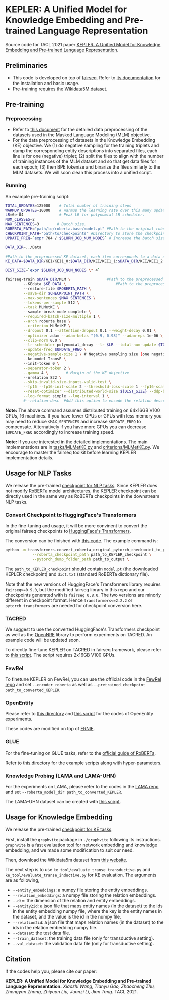 # KEPLER: A Unified Model for Knowledge Embedding and Pre-trained Language Representation

Source code for TACL 2021 paper [KEPLER: A Unified Model for Knowledge Embedding and Pre-trained Language Representation](https://direct.mit.edu/tacl/article/doi/10.1162/tacl_a_00360/98089/KEPLER-A-Unified-Model-for-Knowledge-Embedding-and).

## Preliminaries

- This code is developed on top of [fairseq](https://github.com/pytorch/fairseq). Refer to [its documentation](/fairseqREADME.md) for the installation and basic usage.
- Pre-training requires the [Wikidata5M dataset](https://deepgraphlearning.github.io/project/wikidata5m).

## Pre-training

### Preprocessing

- Refer to [this document](examples/roberta/README.pretraining.md) for the detailed data preprocessing of the datasets used in the Masked Language Modeling (MLM) objective.
- For the data preprocessing of datasets in the Knowledge Embedding (KE) objective. We (1) do negative sampling for the training triplets and dump the corresponding entity descriptions into separated files, each line is for one (negative) triplet; (2) split the files to align with the number of training instances of the MLM dataset and so that get data files for each epoch; (3) then BPE tokenize and binarize the files similarly to the MLM datasets. We will soon clean this process into a unified script.

### Running

An example pre-training script:

```bash
TOTAL_UPDATES=125000    # Total number of training steps
WARMUP_UPDATES=10000    # Warmup the learning rate over this many updates
LR=6e-04                # Peak LR for polynomial LR scheduler.
NUM_CLASSES=2
MAX_SENTENCES=3        # Batch size.
ROBERTA_PATH="path/to/roberta.base/model.pt" #Path to the original roberta model
CHECKPOINT_PATH="path/to/checkpoints" #Directory to store the checkpoints
UPDATE_FREQ=`expr 784 / $SLURM_JOB_NUM_NODES` # Increase the batch size

DATA_DIR=../Data

#Path to the preprocessed KE dataset, each item corresponds to a data directory for one epoch
KE_DATA=$DATA_DIR/KEI/KEI1_0:$DATA_DIR/KEI/KEI1_1:$DATA_DIR/KEI/KEI1_2:$DATA_DIR/KEI/KEI1_3:$DATA_DIR/KEI/KEI3_0:$DATA_DIR/KEI/KEI3_1:$DATA_DIR/KEI/KEI3_2:$DATA_DIR/KEI/KEI3_3:$DATA_DIR/KEI/KEI5_0:$DATA_DIR/KEI/KEI5_1:$DATA_DIR/KEI/KEI5_2:$DATA_DIR/KEI/KEI5_3:$DATA_DIR/KEI/KEI7_0:$DATA_DIR/KEI/KEI7_1:$DATA_DIR/KEI/KEI7_2:$DATA_DIR/KEI/KEI7_3:$DATA_DIR/KEI/KEI9_0:$DATA_DIR/KEI/KEI9_1:$DATA_DIR/KEI/KEI9_2:$DATA_DIR/KEI/KEI9_3:

DIST_SIZE=`expr $SLURM_JOB_NUM_NODES \* 4`

fairseq-train $DATA_DIR/MLM \                #Path to the preprocessed MLM datasets
        --KEdata $KE_DATA \                      #Path to the preprocessed KE datasets
        --restore-file $ROBERTA_PATH \
        --save-dir $CHECKPOINT_PATH \
        --max-sentences $MAX_SENTENCES \
        --tokens-per-sample 512 \
        --task MLMetKE \                     
        --sample-break-mode complete \
        --required-batch-size-multiple 1 \
        --arch roberta_base \
        --criterion MLMetKE \
        --dropout 0.1 --attention-dropout 0.1 --weight-decay 0.01 \
        --optimizer adam --adam-betas "(0.9, 0.98)" --adam-eps 1e-06 \
        --clip-norm 0.0 \
        --lr-scheduler polynomial_decay --lr $LR --total-num-update $TOTAL_UPDATES --warmup-updates $WARMUP_UPDATES \
        --update-freq $UPDATE_FREQ \
        --negative-sample-size 1 \ # Negative sampling size (one negative head and one negative tail)
        --ke-model TransE \ 
        --init-token 0 \
        --separator-token 2 \
        --gamma 4 \        # Margin of the KE objective
        --nrelation 822 \
        --skip-invalid-size-inputs-valid-test \
        --fp16 --fp16-init-scale 2 --threshold-loss-scale 1 --fp16-scale-window 128 \
        --reset-optimizer --distributed-world-size ${DIST_SIZE} --ddp-backend no_c10d --distributed-port 23456 \
        --log-format simple --log-interval 1 \
        #--relation-desc  #Add this option to encode the relation descriptions as relation embeddings (KEPLER-Rel in the paper)
```

**Note:** The above command assumes distributed training on 64x16GB V100 GPUs, 16 machines. If you have fewer GPUs or GPUs with less memory you may need to reduce `$MAX_SENTENCES` and increase `$UPDATE_FREQ` to compensate. Alternatively if you have more GPUs you can decrease `$UPDATE_FREQ` accordingly to increase training speed.

**Note:** If you are interested in the detailed implementations. The main implementations are in [tasks/MLMetKE.py](fairseq/tasks/MLMetKE.py) and [criterions/MLMetKE.py](fairseq/criterions/MLMetKE.py). We encourage to master the fairseq toolkit before learning KEPLER implementation details.

## Usage for NLP Tasks

We release the pre-trained [checkpoint for NLP tasks](https://cloud.tsinghua.edu.cn/f/e03f7a904526498c81a4/?dl=1). Since KEPLER does not modify RoBERTa model architectures, the KEPLER checkpoint can be directly used in the same way as RoBERTa checkpoints in the downstream NLP tasks.

### Convert Checkpoint to HuggingFace's Transformers

In the fine-tuning and usage, it will be more convinent to convert the original fairseq checkpoints to [HuggingFace's Transformers](https://github.com/huggingface/transformers).

The conversion can be finished with [this code](https://github.com/huggingface/transformers/blob/master/src/transformers/models/roberta/convert_roberta_original_pytorch_checkpoint_to_pytorch.py). The example command is:

```bash
python -m transformers.convert_roberta_original_pytorch_checkpoint_to_pytorch \
			--roberta_checkpoint_path path_to_KEPLER_checkpoint \
			--pytorch_dump_folder_path path_to_output \
```

The `path_to_KEPLER_checkpoint` should contain `model.pt` (the downloaded KEPLER checkpoint) and `dict.txt` (standard RoBERTa dictionary file).

Note that the new versions of HuggingFace's Transformers library requires `fairseq>=0.9.0`, but the modified fairseq library in this repo and our checkpoints generated with is `fairseq 0.8.0`. The two versions are minorly different in checkpoint format. Hence `transformers<=2.2.2` or `pytorch_transformers` are needed for checkpoint conversion here.

### TACRED

We suggest to use the converted HuggingFace's Transformers checkpoint as well as the [OpenNRE](https://github.com/thunlp/OpenNRE) library to perform experiments on TACRED. An example code will be updated soon.

To directly fine-tune KEPLER on TACRED in fairseq framework, please refer to [this script](examples/KEPLER/TACRED/TACRED.sh). The script requires 2x16GB V100 GPUs.

### FewRel

To finetune KEPLER on FewRel, you can use the offiicial code in the [FewRel repo](https://github.com/thunlp/FewRel) and set `--encoder roberta` as well as `--pretrained_checkpoint path_to_converted_KEPLER`.

### OpenEntity

Please refer to [this directory](examples/KEPLER/OpenEntity) and [this script](examples/KEPLER/OpenEntity/run_openentity.sh) for the codes of OpenEntity experiments.

These codes are modified on top of [ERNIE](https://github.com/thunlp/ERNIE).

### GLUE

For the fine-tuning on GLUE tasks, refer to the [official guide of RoBERTa](examples/roberta/README.glue.md).

Refer to [this directory](examples/KEPLER/GLUE) for the example scripts along with hyper-parameters.

### Knowledge Probing (LAMA and LAMA-UHN)

For the experiments on LAMA, please refer to the codes in the [LAMA repo](https://github.com/facebookresearch/LAMA) and set `--roberta_model_dir path_to_converted_KEPLER`.

The LAMA-UHN dataset can be created with [this scirpt](https://github.com/facebookresearch/LAMA/blob/master/scripts/create_lama_uhn.py).

## Usage for Knowledge Embedding

We release the pre-trained [checkpoint for KE tasks](https://cloud.tsinghua.edu.cn/f/749183d2541c43a08568/?dl=1).

First, install the `graphvite` package in `./graphvite` following its instructions. `graphvite` is a fast evaluation tool for network embedding and knowledge embedding, and we made some modification to suit our need.

Then, download the Wikidata5m dataset from [this website](https://deepgraphlearning.github.io/project/wikidata5m).

The next step is to use `ke_tool/evaluate_transe_transductive.py` and `ke_tool/evaluate_transe_inductive.py` for KE evaluation. The arguments are as following,

* `--entity_embeddings`: a numpy file storing the entity embeddings.
* `--relation_embeddings`: a numpy file storing the relation embeddings.
* `--dim`: the dimension of the relation and entity embeddings.
* `--entity2id`: a json file that maps entity names (in the dataset) to the ids in the entity embedding numpy file, where the key is the entity names in the dataset, and the value is the id in the numpy file.
* `--relation2id`: a json file that maps relation names (in the dataset) to the ids in the relation embedding numpy file.
* `--dataset`: the test data file.
* `--train_dataset`: the training data file (only for transductive setting).
* `--val_dataset`: the validation data file (only for transductive setting).


## Citation

If the codes help you, please cite our paper:

**KEPLER: A Unified Model for Knowledge Embedding and Pre-trained Language Representation.** *Xiaozhi Wang, Tianyu Gao, Zhaocheng Zhu, Zhengyan Zhang, Zhiyuan Liu, Juanzi Li, Jian Tang.* TACL 2021.
